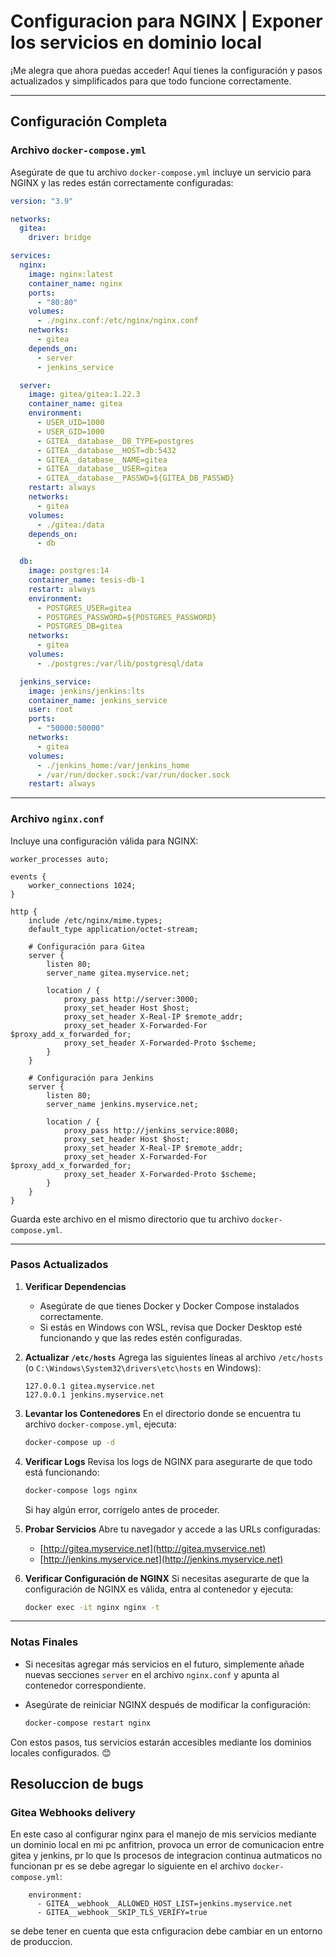 # Configuracion para NGINX | Exponer  los servicios en dominio local

¡Me alegra que ahora puedas acceder! Aquí tienes la configuración y pasos actualizados y simplificados para que todo funcione correctamente.

---

## **Configuración Completa**

### **Archivo `docker-compose.yml`**
Asegúrate de que tu archivo `docker-compose.yml` incluye un servicio para NGINX y las redes están correctamente configuradas:

```yaml
version: "3.9"

networks:
  gitea:
    driver: bridge

services:
  nginx:
    image: nginx:latest
    container_name: nginx
    ports:
      - "80:80"
    volumes:
      - ./nginx.conf:/etc/nginx/nginx.conf
    networks:
      - gitea
    depends_on:
      - server
      - jenkins_service

  server:
    image: gitea/gitea:1.22.3
    container_name: gitea
    environment:
      - USER_UID=1000
      - USER_GID=1000
      - GITEA__database__DB_TYPE=postgres
      - GITEA__database__HOST=db:5432
      - GITEA__database__NAME=gitea
      - GITEA__database__USER=gitea
      - GITEA__database__PASSWD=${GITEA_DB_PASSWD}
    restart: always
    networks:
      - gitea
    volumes:
      - ./gitea:/data
    depends_on:
      - db

  db:
    image: postgres:14
    container_name: tesis-db-1
    restart: always
    environment:
      - POSTGRES_USER=gitea
      - POSTGRES_PASSWORD=${POSTGRES_PASSWORD}
      - POSTGRES_DB=gitea
    networks:
      - gitea
    volumes:
      - ./postgres:/var/lib/postgresql/data

  jenkins_service:
    image: jenkins/jenkins:lts
    container_name: jenkins_service
    user: root
    ports:
      - "50000:50000"
    networks:
      - gitea
    volumes:
      - ./jenkins_home:/var/jenkins_home
      - /var/run/docker.sock:/var/run/docker.sock
    restart: always
```

---

### **Archivo `nginx.conf`**
Incluye una configuración válida para NGINX:

```nginx
worker_processes auto;

events {
    worker_connections 1024;
}

http {
    include /etc/nginx/mime.types;
    default_type application/octet-stream;

    # Configuración para Gitea
    server {
        listen 80;
        server_name gitea.myservice.net;

        location / {
            proxy_pass http://server:3000;
            proxy_set_header Host $host;
            proxy_set_header X-Real-IP $remote_addr;
            proxy_set_header X-Forwarded-For $proxy_add_x_forwarded_for;
            proxy_set_header X-Forwarded-Proto $scheme;
        }
    }

    # Configuración para Jenkins
    server {
        listen 80;
        server_name jenkins.myservice.net;

        location / {
            proxy_pass http://jenkins_service:8080;
            proxy_set_header Host $host;
            proxy_set_header X-Real-IP $remote_addr;
            proxy_set_header X-Forwarded-For $proxy_add_x_forwarded_for;
            proxy_set_header X-Forwarded-Proto $scheme;
        }
    }
}
```

Guarda este archivo en el mismo directorio que tu archivo `docker-compose.yml`.

---

### **Pasos Actualizados**

1. **Verificar Dependencias**
   - Asegúrate de que tienes Docker y Docker Compose instalados correctamente.
   - Si estás en Windows con WSL, revisa que Docker Desktop esté funcionando y que las redes estén configuradas.

2. **Actualizar `/etc/hosts`**
   Agrega las siguientes líneas al archivo `/etc/hosts` (o `C:\Windows\System32\drivers\etc\hosts` en Windows):

   ```plaintext
   127.0.0.1 gitea.myservice.net
   127.0.0.1 jenkins.myservice.net
   ```

3. **Levantar los Contenedores**
   En el directorio donde se encuentra tu archivo `docker-compose.yml`, ejecuta:

   ```bash
   docker-compose up -d
   ```

4. **Verificar Logs**
   Revisa los logs de NGINX para asegurarte de que todo está funcionando:

   ```bash
   docker-compose logs nginx
   ```

   Si hay algún error, corrígelo antes de proceder.

5. **Probar Servicios**
   Abre tu navegador y accede a las URLs configuradas:
   - [http://gitea.myservice.net](http://gitea.myservice.net)
   - [http://jenkins.myservice.net](http://jenkins.myservice.net)

6. **Verificar Configuración de NGINX**
   Si necesitas asegurarte de que la configuración de NGINX es válida, entra al contenedor y ejecuta:

   ```bash
   docker exec -it nginx nginx -t
   ```

---

### **Notas Finales**
- Si necesitas agregar más servicios en el futuro, simplemente añade nuevas secciones `server` en el archivo `nginx.conf` y apunta al contenedor correspondiente.
- Asegúrate de reiniciar NGINX después de modificar la configuración:

   ```bash
   docker-compose restart nginx
   ```

Con estos pasos, tus servicios estarán accesibles mediante los dominios locales configurados. 😊


## Resoluccion de bugs

### Gitea Webhooks delivery

En este caso al configurar nginx para el manejo de mis servicios mediante un dominio local en mi pc anfitrion, provoca un error de comunicacion entre gitea y jenkins, pr lo que ls procesos de integracion continua autmaticos no funcionan pr es se debe agregar lo siguiente en el archivo `docker-compose.yml`:

```
    environment:
      - GITEA__webhook__ALLOWED_HOST_LIST=jenkins.myservice.net
      - GITEA__webhook__SKIP_TLS_VERIFY=true
```

se debe tener en cuenta que esta cnfiguracion debe cambiar en un entorno de produccion.